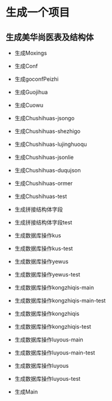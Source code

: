 # 生成一个项目

## 生成美华尚医表及结构体

* 生成Moxings
* 生成Conf
* 生成goconfPeizhi
* 生成Guojihua
* 生成Cuowu
* 生成Chushihuas-jsongo
* 生成Chushihuas-shezhigo
* 生成Chushihuas-lujinghuoqu

* 生成Chushihuas-jsonlie
* 生成Chushihuas-duqujson

* 生成Chushihuas-ormer
* 生成Chushihuas-test

* 生成拼接结构体字段
* 生成拼接结构体字段test

* 生成数据库操作kus
* 生成数据库操作kus-test
* 生成数据库操作yewus
* 生成数据库操作yewus-test
* 生成数据库操作kongzhiqis-main
* 生成数据库操作kongzhiqis-main-test
* 生成数据库操作kongzhiqis
* 生成数据库操作kongzhiqis-test
* 生成数据库操作luyous-main
* 生成数据库操作luyous-main-test
* 生成数据库操作luyous
* 生成数据库操作luyous-test

* 生成Main
